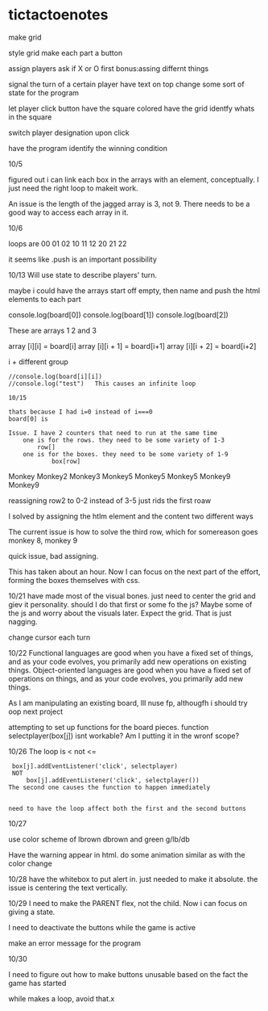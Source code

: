 # tictactoenotes

make grid

style grid
make each part a button

assign players
    ask if X or O first
        bonus:assing differnt things

signal the turn of a certain player
    have text on top
    change some sort of state for the program

let player click button
    have the square colored
have the grid identfy whats in the square

switch player designation upon click

have the program identify the winning condition




10/5

figured out i can link each box in the arrays with an element, conceptually.
    I just need the right loop to makeit work.

An issue is the length of the jagged array is 3, not 9. There needs to be a good way to access each array in it.

10/6

loops are 
00 01 02
10 11 12
20 21 22


it seems like .push is an important possibility


10/13 Will use state to describe players' turn.

maybe i could have the arrays start off empty, then name and push the html elements to each part

console.log(board[0])
console.log(board[1])
console.log(board[2])

These are arrays 1 2 and 3

array [i][i] = board[i]
array [i][i + 1] = board[i+1]
array [i][i + 2] = board[i+2]


i + different group

    //console.log(board[i][i])
    //console.log("test")   This causes an infinite loop

    10/15

    thats because I had i=0 instead of i===0
    board[0] is

    Issue. I have 2 counters that need to run at the same time
        one is for the rows. they need to be some variety of 1-3
            row[]
        one is for the boxes. they need to be some variety of 1-9
                box[row]
        
Monkey
Monkey2
Monkey3
Monkey5
Monkey5
Monkey5
Monkey9
Monkey9

reassigning row2 to 0-2 instead of 3-5 just rids the first roaw

I solved by assigning the htlm element and the content two different ways

The current issue is how to solve the third row, which for somereason goes
monkey 8, monkey 9

quick issue, bad assigning.

This has taken about an hour. Now I can focus on the next part of the effort, forming the boxes themselves with css.

10/21 have made most of the visual bones. just need to center the grid and giev it personality. should I do that first or some fo the js?
Maybe some of the js and worry about the visuals later. Expect the grid. That is just nagging.

change cursor each turn

10/22
Functional languages are good when you have a fixed set of things, and as your code evolves, you primarily add new operations on existing things. 
Object-oriented languages are good when you have a fixed set of operations on things, and as your code evolves, you primarily add new things. 

As I am manipulating an existing board, lll nuse fp, althougfh i should try oop next project

attempting to set up functions for the board pieces. 
function selectplayer(box[j]) isnt workable? Am I putting it in the wronf scope?

10/26
The loop is < not <= 

     box[j].addEventListener('click', selectplayer)
     NOT
         box[j].addEventListener('click', selectplayer())
    The second one causes the function to happen immediately


    need to have the loop affect both the first and the second buttons
    

10/27

use color scheme of lbrown dbrown and green
    g/lb/db

Have the warning appear in html. do some animation similar as with the color change

10/28 have the whitebox to put alert in. just needed to make it absolute. the issue is centering the text vertically. 

10/29 I need to make the PARENT flex, not the child. Now i can focus on giving a state. 

I need to deactivate the buttons while the game is active

make an error message for the program


10/30

I need to figure out how to make buttons unusable based on the fact the game has started

while makes a loop, avoid that.x    
